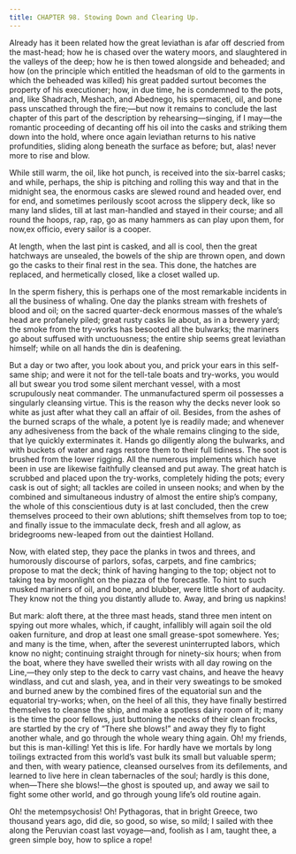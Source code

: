 ```yaml
---
title: CHAPTER 98. Stowing Down and Clearing Up.
---
```


Already has it been related how the great leviathan is afar off descried from the mast-head; how he is chased over the watery moors, and slaughtered in the valleys of the deep; how he is then towed alongside and beheaded; and how (on the principle which entitled the headsman of old to the garments in which the beheaded was killed) his great padded surtout becomes the property of his executioner; how, in due time, he is condemned to the pots, and, like Shadrach, Meshach, and Abednego, his spermaceti, oil, and bone pass unscathed through the fire;—but now it remains to conclude the last chapter of this part of the description by rehearsing—singing, if I may—the romantic proceeding of decanting off his oil into the casks and striking them down into the hold, where once again leviathan returns to his native profundities, sliding along beneath the surface as before; but, alas! never more to rise and blow.

While still warm, the oil, like hot punch, is received into the six-barrel casks; and while, perhaps, the ship is pitching and rolling this way and that in the midnight sea, the enormous casks are slewed round and headed over, end for end, and sometimes perilously scoot across the slippery deck, like so many land slides, till at last man-handled and stayed in their course; and all round the hoops, rap, rap, go as many hammers as can play upon them, for now,ex officio, every sailor is a cooper.

At length, when the last pint is casked, and all is cool, then the great hatchways are unsealed, the bowels of the ship are thrown open, and down go the casks to their final rest in the sea. This done, the hatches are replaced, and hermetically closed, like a closet walled up.

In the sperm fishery, this is perhaps one of the most remarkable incidents in all the business of whaling. One day the planks stream with freshets of blood and oil; on the sacred quarter-deck enormous masses of the whale’s head are profanely piled; great rusty casks lie about, as in a brewery yard; the smoke from the try-works has besooted all the bulwarks; the mariners go about suffused with unctuousness; the entire ship seems great leviathan himself; while on all hands the din is deafening.

But a day or two after, you look about you, and prick your ears in this self-same ship; and were it not for the tell-tale boats and try-works, you would all but swear you trod some silent merchant vessel, with a most scrupulously neat commander. The unmanufactured sperm oil possesses a singularly cleansing virtue. This is the reason why the decks never look so white as just after what they call an affair of oil. Besides, from the ashes of the burned scraps of the whale, a potent lye is readily made; and whenever any adhesiveness from the back of the whale remains clinging to the side, that lye quickly exterminates it. Hands go diligently along the bulwarks, and with buckets of water and rags restore them to their full tidiness. The soot is brushed from the lower rigging. All the numerous implements which have been in use are likewise faithfully cleansed and put away. The great hatch is scrubbed and placed upon the try-works, completely hiding the pots; every cask is out of sight; all tackles are coiled in unseen nooks; and when by the combined and simultaneous industry of almost the entire ship’s company, the whole of this conscientious duty is at last concluded, then the crew themselves proceed to their own ablutions; shift themselves from top to toe; and finally issue to the immaculate deck, fresh and all aglow, as bridegrooms new-leaped from out the daintiest Holland.

Now, with elated step, they pace the planks in twos and threes, and humorously discourse of parlors, sofas, carpets, and fine cambrics; propose to mat the deck; think of having hanging to the top; object not to taking tea by moonlight on the piazza of the forecastle. To hint to such musked mariners of oil, and bone, and blubber, were little short of audacity. They know not the thing you distantly allude to. Away, and bring us napkins!

But mark: aloft there, at the three mast heads, stand three men intent on spying out more whales, which, if caught, infallibly will again soil the old oaken furniture, and drop at least one small grease-spot somewhere. Yes; and many is the time, when, after the severest uninterrupted labors, which know no night; continuing straight through for ninety-six hours; when from the boat, where they have swelled their wrists with all day rowing on the Line,—they only step to the deck to carry vast chains, and heave the heavy windlass, and cut and slash, yea, and in their very sweatings to be smoked and burned anew by the combined fires of the equatorial sun and the equatorial try-works; when, on the heel of all this, they have finally bestirred themselves to cleanse the ship, and make a spotless dairy room of it; many is the time the poor fellows, just buttoning the necks of their clean frocks, are startled by the cry of “There she blows!” and away they fly to fight another whale, and go through the whole weary thing again. Oh! my friends, but this is man-killing! Yet this is life. For hardly have we mortals by long toilings extracted from this world’s vast bulk its small but valuable sperm; and then, with weary patience, cleansed ourselves from its defilements, and learned to live here in clean tabernacles of the soul; hardly is this done, when—There she blows!—the ghost is spouted up, and away we sail to fight some other world, and go through young life’s old routine again.

Oh! the metempsychosis! Oh! Pythagoras, that in bright Greece, two thousand years ago, did die, so good, so wise, so mild; I sailed with thee along the Peruvian coast last voyage—and, foolish as I am, taught thee, a green simple boy, how to splice a rope!
